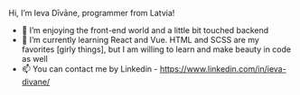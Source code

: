  Hi, I’m Ieva Dīvāne, programmer from Latvia!
 
- 👀 I’m enjoying the front-end world and a little bit touched backend
- 🌱 I’m currently learning React and Vue. HTML and SCSS are my favorites [girly things], but I am willing to learn and make beauty in code as well
- 📫 You can contact me by Linkedin - https://www.linkedin.com/in/ieva-divane/
<!---
IevaDivane/IevaDivane is a ✨ special ✨ repository because its `README.md` (this file) appears on your GitHub profile.
You can click the Preview link to take a look at your changes.
--->
